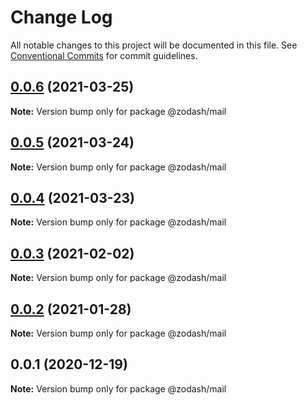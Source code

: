 # Change Log

All notable changes to this project will be documented in this file.
See [Conventional Commits](https://conventionalcommits.org) for commit guidelines.

## [0.0.6](https://github.com/zcorky/zodash/compare/@zodash/mail@0.0.5...@zodash/mail@0.0.6) (2021-03-25)

**Note:** Version bump only for package @zodash/mail





## [0.0.5](https://github.com/zcorky/zodash/compare/@zodash/mail@0.0.4...@zodash/mail@0.0.5) (2021-03-24)

**Note:** Version bump only for package @zodash/mail





## [0.0.4](https://github.com/zcorky/zodash/compare/@zodash/mail@0.0.3...@zodash/mail@0.0.4) (2021-03-23)

**Note:** Version bump only for package @zodash/mail





## [0.0.3](https://github.com/zcorky/zodash/compare/@zodash/mail@0.0.2...@zodash/mail@0.0.3) (2021-02-02)

**Note:** Version bump only for package @zodash/mail





## [0.0.2](https://github.com/zcorky/zodash/compare/@zodash/mail@0.0.1...@zodash/mail@0.0.2) (2021-01-28)

**Note:** Version bump only for package @zodash/mail





## 0.0.1 (2020-12-19)

**Note:** Version bump only for package @zodash/mail

